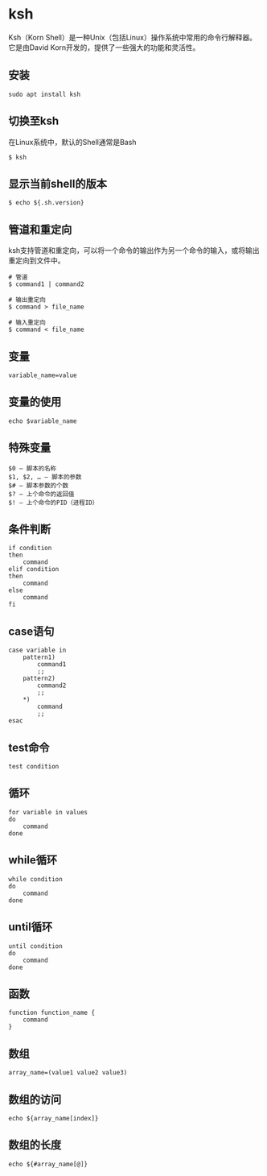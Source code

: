# ksh

Ksh（Korn Shell）是一种Unix（包括Linux）操作系统中常用的命令行解释器。它是由David Korn开发的，提供了一些强大的功能和灵活性。

## 安装
```shell
sudo apt install ksh
```

## 切换至ksh

在Linux系统中，默认的Shell通常是Bash
```shell
$ ksh
```

## 显示当前shell的版本
```shell
$ echo ${.sh.version}
```

## 管道和重定向
ksh支持管道和重定向，可以将一个命令的输出作为另一个命令的输入，或将输出重定向到文件中。
```shell
# 管道
$ command1 | command2

# 输出重定向
$ command > file_name

# 输入重定向
$ command < file_name
```

## 变量
```shell
variable_name=value
```

## 变量的使用
```shell
echo $variable_name
```

## 特殊变量
```shell
$0 – 脚本的名称
$1, $2, … – 脚本的参数
$# – 脚本参数的个数
$? – 上个命令的返回值
$! – 上个命令的PID（进程ID）
```

## 条件判断
```shell
if condition
then
    command
elif condition
then
    command
else
    command
fi
```

## case语句
```shell
case variable in
    pattern1)
        command1
        ;;
    pattern2)
        command2
        ;;
    *)
        command
        ;;
esac
```

## test命令
```shell
test condition
```

## 循环
```shell
for variable in values
do
    command
done
```

## while循环
```shell
while condition
do
    command
done
```

## until循环
```shell
until condition
do
    command
done
```

## 函数
```shell
function function_name {
    command
}
```

## 数组
```shell
array_name=(value1 value2 value3)
```

## 数组的访问
```shell
echo ${array_name[index]}
```

## 数组的长度
```shell
echo ${#array_name[@]}
```